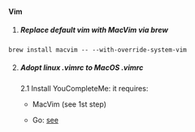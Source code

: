 #### Vim

1. ##### Replace default vim with MacVim via brew
`brew install macvim -- --with-override-system-vim`

2. ##### Adopt linux .vimrc to MacOS .vimrc

    2.1 Install YouCompleteMe: it requires:

    -  MacVim (see 1st step)

    -  Go: [see](https://ahmadawais.com/install-go-lang-on-macos-with-homebrew/)
